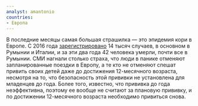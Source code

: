 ```yaml
---
analyst: amantonio
countries:
- Европа
---
```


В последние месяцы самая большая страшилка — это эпидемия кори в Европе. С 2016 года [зарегистрировано](http://ecdc.europa.eu/sites/portal/files/documents/Communicable-disease-threats-report-09-sep-2017.pdf) 14 тысяч случаев, в основном в Румынии и Италии, и за эти два года 42 человека умерли, почти все в Румынии.
СМИ нагнали столько страха, что люди в панике отменяют запланированные поездки в Европу, а те кто не отменяют спешат привить своих детей даже до достижения 12-месячного возраста, несмотря на то, что безопасность этой прививки не установлена для младенцев до года. Более того, известно, что прививка до года неэффективна, поэтому ее вообще не считают за плановую прививку, и по достижении 12-месячного возраста необходимо привиться снова.
